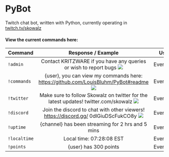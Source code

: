 # PyBot
Twitch chat bot, written with Python, currently operating in [twitch.tv/skowalz](http://www.twitch.tv/skowalz)

#### View the current commands here:

| Command        | Response / Example    | User |
| ------------- |:-------------:| ----------------|
| `!admin`      | Contact KRITZWARE if you have any queries or wish to report bugs ![](https://static-cdn.jtvnw.net/emoticons/v1/354/1.0) | Everyone |
| `!commands` | {user}, you can view my commands here: https://github.com/LouisBluhm/PyBot#readme ![](https://static-cdn.jtvnw.net/emoticons/v1/28/1.0)| Everyone |
| `!twitter` | Make sure to follow Skowalz on twitter for the latest updates! twitter.com/skowalz ![](https://static-cdn.jtvnw.net/emoticons/v1/88/1.0) | Everyone |
| `!discord` | Join the discord to chat with other viewers! https://discord.gg/ 0dlGiuDScFukCO8y ![](https://static-cdn.jtvnw.net/emoticons/v1/30259/1.0) | Everyone |
| `!uptime`      | {channel} has been streaming for 2 hrs and 5 mins       | Everyone |
| `!localtime` | Local time: 07:28:08 EST | Everyone |
| `!points` | {user} has 300 points | Everyone |